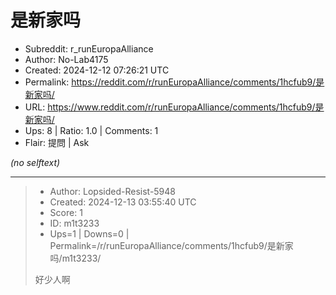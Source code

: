 # 是新家吗

- Subreddit: r_runEuropaAlliance
- Author: No-Lab4175
- Created: 2024-12-12 07:26:21 UTC
- Permalink: https://reddit.com/r/runEuropaAlliance/comments/1hcfub9/是新家吗/
- URL: https://www.reddit.com/r/runEuropaAlliance/comments/1hcfub9/是新家吗/
- Ups: 8 | Ratio: 1.0 | Comments: 1
- Flair: 提問 | Ask

_(no selftext)_

---

> - Author: Lopsided-Resist-5948
> - Created: 2024-12-13 03:55:40 UTC
> - Score: 1
> - ID: m1t3233
> - Ups=1 | Downs=0 | Permalink=/r/runEuropaAlliance/comments/1hcfub9/是新家吗/m1t3233/
>
> 好少人啊

